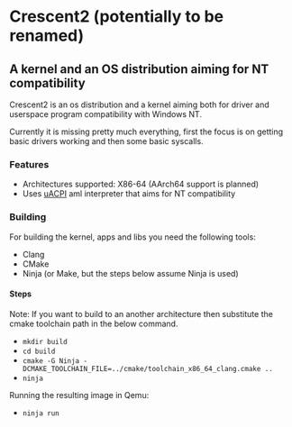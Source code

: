 # Crescent2 (potentially to be renamed)
## A kernel and an OS distribution aiming for NT compatibility
Crescent2 is an os distribution and a kernel aiming both for
driver and userspace program compatibility with Windows NT.

Currently it is missing pretty much everything, first the focus is on getting basic drivers
working and then some basic syscalls.

### Features
- Architectures supported: X86-64 (AArch64 support is planned)
- Uses [uACPI](https://github.com/uACPI/uACPI) aml interpreter that aims for NT compatibility

### Building
For building the kernel, apps and libs you need the following tools:
- Clang
- CMake
- Ninja (or Make, but the steps below assume Ninja is used)

#### Steps
Note: If you want to build to an another architecture then substitute the cmake toolchain path in the below command.

- `mkdir build`
- `cd build`
- `cmake -G Ninja -DCMAKE_TOOLCHAIN_FILE=../cmake/toolchain_x86_64_clang.cmake ..`
- `ninja`

Running the resulting image in Qemu:
- `ninja run`


